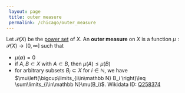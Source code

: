 ```yaml
---
 layout: page
 title: outer measure
 permalink: /chicago/outer_measure
---
```

Let $\mathcal P(X)$ be the [power set](https://defsmath.github.io/DefsMath/power_set) of $X$. An **outer measure** on $X$ is a function $\mu: \mathcal P(X) \to [0,\infty]$ such that
- $\mu(\emptyset) = 0$ 
- if $A, B \subset X$ with $A\subset B$, then $\mu(A) \leq\mu(B)$
- for arbitrary subsets $B_i \subset X$ for $i \in \mathbb N$, we have $\mu\left(\bigcup\limits_{i\in\mathbb N} B_i \right)\leq \sum\limits_{i\in\mathbb N}\mu(B_i)$.
Wikidata ID: [Q258374](https://www.wikidata.org/wiki/Q258374)